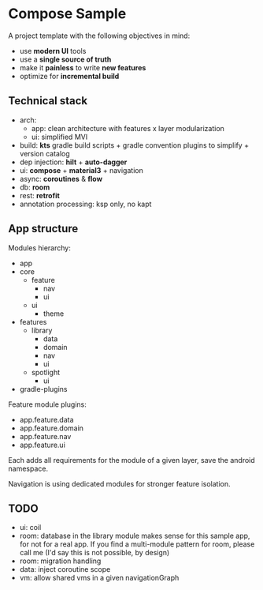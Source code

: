 # Compose Sample

A project template with the following objectives in mind:

* use **modern UI** tools
* use a **single source of truth**
* make it **painless** to write **new features**
* optimize for **incremental build**

## Technical stack

* arch:
  - app: clean architecture with features x layer modularization
  - ui: simplified MVI
* build: **kts** gradle build scripts + gradle convention plugins to simplify + version catalog
* dep injection: **hilt** + **auto-dagger**
* ui: **compose** + **material3** + navigation
* async: **coroutines** & **flow**
* db: **room**
* rest: **retrofit**
* annotation processing: ksp only, no kapt

## App structure

Modules hierarchy:

* app
* core
  * feature
    * nav
    * ui
  * ui
    * theme
* features
  * library
    * data
    * domain
    * nav
    * ui
  * spotlight
    * ui
* gradle-plugins

Feature module plugins:

* app.feature.data
* app.feature.domain
* app.feature.nav
* app.feature.ui

Each adds all requirements for the module of a given layer, save the android namespace.

Navigation is using dedicated modules for stronger feature isolation.

## TODO

* ui: coil
* room: database in the library module makes sense for this sample app, for not for a real app. If
  you find a multi-module pattern for room, please call me (I'd say this is not possible, by design)
* room: migration handling
* data: inject coroutine scope
* vm: allow shared vms in a given navigationGraph
